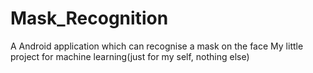 # Mask_Recognition
A Android application which can recognise a mask on the face
My little project for machine learning(just for my self, nothing else)
